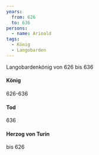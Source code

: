 ```yaml
---
years:
  from: 626
  to: 636
persons:
  - name: Arioald
tags:
  - König
  - Langobarden
---
```

Langobardenkönig von 626 bis 636
#### König
626-636
#### Tod
636
#### Herzog von Turin
bis 626

